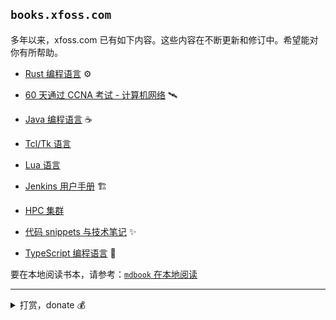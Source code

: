 ## `books.xfoss.com`



多年以来，xfoss.com 已有如下内容。这些内容在不断更新和修订中。希望能对你有所帮助。




- [Rust 编程语言](https://rust-lang.xfoss.com/) ⚙️


- [60 天通过 CCNA 考试 - 计算机网络](https://ccna60d.xfoss.com) 🛰️


- [Java 编程语言](https://java.xfoss.com/) ☕️


- [Tcl/Tk 语言](https://tcl.xfoss.com)


- [Lua 语言](https://lua.xfoss.com)


- [Jenkins 用户手册](https://jenkins.xfoss.com) 🏗️


- [HPC 集群](https://hpc.xfoss.com)


- [代码 snippets 与技术笔记](https://snippets.xfoss.com/) ✨


- [TypeScript 编程语言](https://ts.xfoss.com/) 📃







要在本地阅读书本，请参考：[`mdbook` 在本地阅读](src/mdbook_howto_serve.md)

---



<details>
    <summary>打赏，donate 💰</summary>

>
> **为何要打赏**？
>
> 由于 xfoss.com 运营需要一点开支（每年大概 ￥500）。所以如果你觉得这里的内容有帮助，那么请通过下列渠道进行打赏。
>
> 也欢迎向这个代码仓库: [gnu4cn/buy-me-a-coffee](https://github.com/gnu4cn/buy-me-a-coffee) 提交 PR，加入你想加入的内容。我经过考虑后，可合并 PR。由于此网站内容会定时同步那个代码仓库的内容，因此合并的 PRs 将接近实时显示出来。
>
>



![支付宝-Alipay: laxers@gmail.com](alipay-laxers.png)

*支付宝 - Alipay，扫码付款*




![微信支付-WeChat Pay: xfoss-com](wechat-pay-lenny.png)

*微信支付 - WeChat Pay, 扫码付款*


</details>



